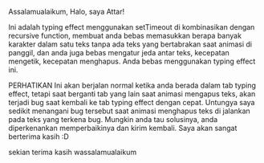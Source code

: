 Assalamualaikum,
Halo, saya Attar!

Ini adalah typing effect menggunakan setTimeout di kombinasikan dengan recursive function, membuat
anda bebas memasukkan berapa banyak karakter dalam satu teks tanpa ada teks yang bertabrakan
saat animasi di panggil, dan anda juga bebas mengatur jeda antar teks, kecepatan mengetik,
kecepatan menghapus. Anda bebas menggunakan typing effect ini.


PERHATIKAN
Ini akan berjalan normal ketika anda berada dalam tab typing effect, tetapi saat berganti tab yang lain
saat animasi mengapus teks, akan terjadi bug saat kembali ke tab typing effect dengan cepat. Untungya
saya sedikit menangani bug tersebut saat animasi menghapus teks di jalankan pada teks yang terkena bug.
Mungkin anda tau solusinya, anda diperkenankan memperbaikinya dan kirim kembali.
Saya akan sangat berterima kasih :D




sekian terima kasih
wassalamualaikum
